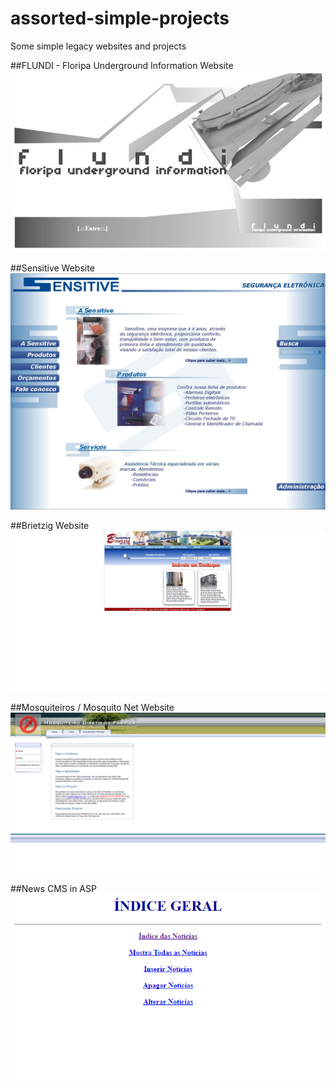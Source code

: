 # assorted-simple-projects
Some simple legacy websites and projects

##FLUNDI - Floripa Underground Information Website
![Flundi](/flundi/screenshots/-%20%20FLUNDI%20-%20Floripa%20Underground%20Information.png)

##Sensitive Website
![Sensitive](/sensitive/screenshot/SENSITIVE.jpg)

##Brietzig Website
![Brietzig](/brietzig/screenshots/Brietzig%20Imobiliária%20-%20IMÓVEIS%20INDUSTRIAIS%2C%20comerciais%20e%20residenciais%20na%20região%20de%20Joinville-SC.png)

##Mosquiteiros / Mosquito Net Website
![Mosquiteiros](/mosquiteiros/screenshots/Mosquiteiro%20Casal%20Solteiro%20e%20Beliche.png)

##News CMS in ASP
![News CMS in ASP](/news-cms-asp/screenshots/news.png)
